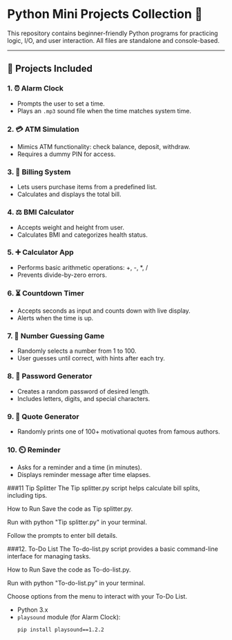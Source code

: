 # Python Mini Projects Collection 🐍

This repository contains beginner-friendly Python programs for practicing logic, I/O, and user interaction. All files are standalone and console-based.

---

## 🚀 Projects Included

### 1. ⏰ Alarm Clock
- Prompts the user to set a time.
- Plays an `.mp3` sound file when the time matches system time.

### 2. 💳 ATM Simulation
- Mimics ATM functionality: check balance, deposit, withdraw.
- Requires a dummy PIN for access.

### 3. 🧾 Billing System
- Lets users purchase items from a predefined list.
- Calculates and displays the total bill.

### 4. ⚖️ BMI Calculator
- Accepts weight and height from user.
- Calculates BMI and categorizes health status.

### 5. ➕ Calculator App
- Performs basic arithmetic operations: +, -, *, /
- Prevents divide-by-zero errors.

### 6. ⏳ Countdown Timer
- Accepts seconds as input and counts down with live display.
- Alerts when the time is up.

### 7. 🔢 Number Guessing Game
- Randomly selects a number from 1 to 100.
- User guesses until correct, with hints after each try.

### 8. 🔐 Password Generator
- Creates a random password of desired length.
- Includes letters, digits, and special characters.

### 9. 📝 Quote Generator
- Randomly prints one of 100+ motivational quotes from famous authors.

### 10. ⏲️ Reminder
- Asks for a reminder and a time (in minutes).
- Displays reminder message after time elapses.

  
###11 Tip Splitter
The Tip splitter.py script helps calculate bill splits, including tips.

How to Run
Save the code as Tip splitter.py.

Run with python "Tip splitter.py" in your terminal.

Follow the prompts to enter bill details.

###12. To-Do List
The To-do-list.py script provides a basic command-line interface for managing tasks.

How to Run
Save the code as To-do-list.py.

Run with python "To-do-list.py" in your terminal.

Choose options from the menu to interact with your To-Do List.

- Python 3.x
- `playsound` module (for Alarm Clock):
  ```bash
  pip install playsound==1.2.2
